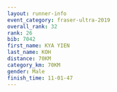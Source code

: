 ```yaml
---
layout: runner-info 
event_category: fraser-ultra-2019 
overall_rank: 32
rank: 26
bib: 7042
first_name: KYA YIEN
last_name: KOH
distance: 70KM
category_km: 70KM
gender: Male
finish_time: 11-01-47
---
```

